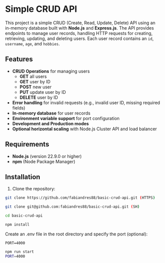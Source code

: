 # Simple CRUD API

This project is a simple CRUD (Create, Read, Update, Delete) API using an in-memory database built with **Node.js** and **Express.js**. The API provides endpoints to manage user records, handling HTTP requests for creating, retrieving, updating, and deleting users. Each user record contains an `id`, `username`, `age`, and `hobbies`.

## Features

- **CRUD Operations** for managing users
  - **GET** all users
  - **GET** user by ID
  - **POST** new user
  - **PUT** update user by ID
  - **DELETE** user by ID
- **Error handling** for invalid requests (e.g., invalid user ID, missing required fields)
- **In-memory database** for user records
- **Environment variable support** for port configuration
- **Development and Production modes**
- **Optional horizontal scaling** with Node.js Cluster API and load balancer

## Requirements

- **Node.js** (version 22.9.0 or higher)
- **npm** (Node Package Manager)

## Installation

1. Clone the repository:

```bash
git clone https://github.com/fabiandres88/basic-crud-api.git (HTTPS)

git clone git@github.com:fabiandres88/basic-crud-api.git (SH)

cd basic-crud-api

npm install
```

Create an .env file in the root directory and specify the port (optional):

```
PORT=4000
```

```bash
npm run start
PORT=4000
```
